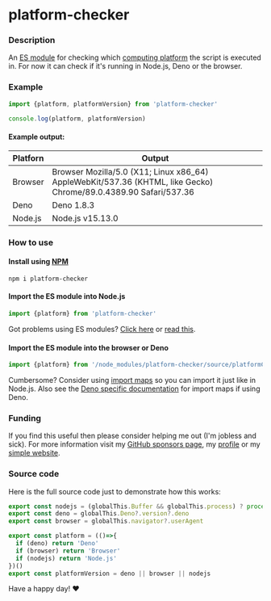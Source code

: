 # platform-checker

### Description
An [ES module](https://flaviocopes.com/es-modules) for checking which [computing platform](https://en.wikipedia.org/wiki/Computing_platform) the script is executed in. For now it can check if it's running in Node.js, Deno or the browser.

### Example

```js
import {platform, platformVersion} from 'platform-checker'

console.log(platform, platformVersion)
```
#### Example output:
| Platforn | Output |
| --- | --- |
| Browser | Browser Mozilla/5.0 (X11; Linux x86_64) AppleWebKit/537.36 (KHTML, like Gecko) Chrome/89.0.4389.90 Safari/537.36 |
| Deno | Deno 1.8.3 |
| Node.js | Node.js v15.13.0 |

### How to use

#### Install using [NPM](https://www.npmjs.com/)

```shell
npm i platform-checker
```

#### Import the ES module into Node.js

```js
import {platform} from 'platform-checker'
```
Got problems using ES modules? [Click here](https://stackoverflow.com/questions/45854169/how-can-i-use-an-es6-import-in-node-js/56350495#56350495) or [read this](https://nodejs.org/api/esm.html).

#### Import the ES module into the browser or Deno

```js
import {platform} from '/node_modules/platform-checker/source/platformChecker.js'
```

Cumbersome? Consider using [import maps](https://github.com/WICG/import-maps#readme) so you can import it just like in Node.js. Also see the [Deno specific documentation](https://deno.land/manual/linking_to_external_code/import_maps) for import maps if using Deno.

### Funding

If you find this useful then please consider helping me out (I'm jobless and sick). For more information visit my [GitHub sponsors page](https://github.com/sponsors/JoakimCh), my [profile](https://github.com/JoakimCh) or my [simple website](https://joakimch.github.io/funding.html).

### Source code
Here is the full source code just to demonstrate how this works:
```js
export const nodejs = (globalThis.Buffer && globalThis.process) ? process.version : undefined
export const deno = globalThis.Deno?.version?.deno
export const browser = globalThis.navigator?.userAgent

export const platform = (()=>{
  if (deno) return 'Deno'
  if (browser) return 'Browser'
  if (nodejs) return 'Node.js'
})()
export const platformVersion = deno || browser || nodejs
```

Have a happy day! ❤️